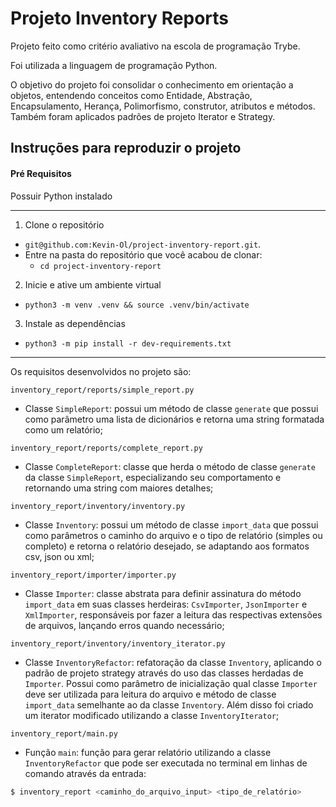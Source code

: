 # Projeto Inventory Reports

Projeto feito como critério avaliativo na escola de programação Trybe.

Foi utilizada a linguagem de programação Python.

O objetivo do projeto foi consolidar o conhecimento em orientação a objetos, entendendo conceitos como Entidade, Abstração, Encapsulamento, Herança,
Polimorfismo, construtor, atributos e métodos. Também foram aplicados padrões de projeto Iterator e Strategy.

## Instruções para reproduzir o projeto

#### Pré Requisitos

Possuir Python instalado

---

1. Clone o repositório
  * `git@github.com:Kevin-Ol/project-inventory-report.git`.
  * Entre na pasta do repositório que você acabou de clonar:
    * `cd project-inventory-report`

2. Inicie e ative um ambiente virtual
  * `python3 -m venv .venv && source .venv/bin/activate`

3. Instale as dependências
  * `python3 -m pip install -r dev-requirements.txt`

---

Os requisitos desenvolvidos no projeto são:

`inventory_report/reports/simple_report.py`

- Classe `SimpleReport`: possui um método de classe `generate` que possui como parâmetro uma lista de dicionários e retorna uma string 
formatada como um relatório;

`inventory_report/reports/complete_report.py`

- Classe `CompleteReport`: classe que herda o método de classe `generate` da classe `SimpleReport`, especializando seu comportamento e retornando uma 
string com maiores detalhes;

`inventory_report/inventory/inventory.py`

- Classe `Inventory`: possui um método de classe `import_data` que possui como parâmetros o caminho do arquivo e o tipo de relatório (simples ou completo)
e retorna o relatório desejado, se adaptando aos formatos csv, json ou xml;

`inventory_report/importer/importer.py`

- Classe `Importer`: classe abstrata para definir assinatura do método `import_data` em suas classes herdeiras: `CsvImporter`, `JsonImporter` e 
`XmlImporter`, responsáveis por fazer a leitura das respectivas extensões de arquivos, lançando erros quando necessário;

`inventory_report/inventory/inventory_iterator.py`

- Classe `InventoryRefactor`: refatoração da classe `Inventory`, aplicando o padrão de projeto strategy através do uso das classes herdadas de `Importer`.
Possui como parâmetro de inicialização qual classe `Importer` deve ser utilizada para leitura do arquivo e método de classe `import_data` semelhante ao 
da classe `Inventory`. Além disso foi criado um iterator modificado utilizando a classe `InventoryIterator`;

`inventory_report/main.py`

- Função `main`: função para gerar relatório utilizando a classe `InventoryRefactor` que pode ser executada no terminal em 
linhas de comando através da entrada:

``` bash
$ inventory_report <caminho_do_arquivo_input> <tipo_de_relatório>
```
